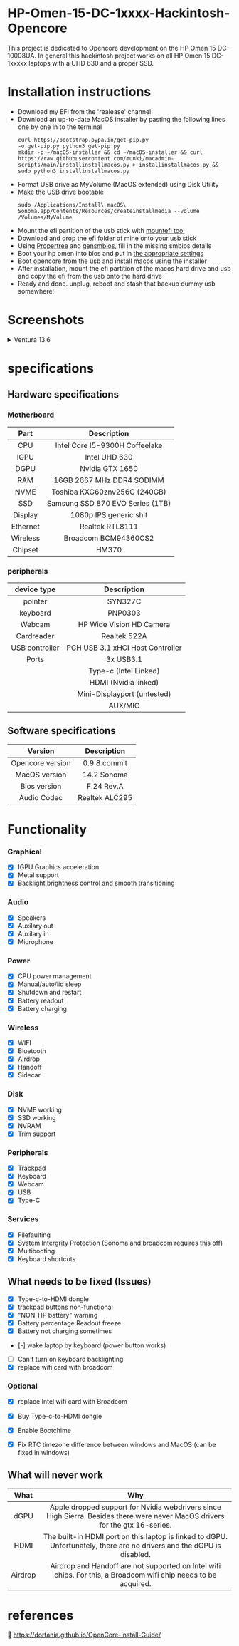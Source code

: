 # HP-Omen-15-DC-1xxxx-Hackintosh-Opencore

This project is dedicated to Opencore development on the HP Omen 15 DC-10008UA. In general this hackintosh project works on all HP Omen 15 DC-1xxxxx laptops with a UHD 630 and a proper SSD. 
# Installation instructions

- Download my EFI from the 'realease' channel.
- Download an up-to-date MacOS installer by pasting the following lines one by one in to the terminal
  ```
  curl https://bootstrap.pypa.io/get-pip.py
  -o get-pip.py python3 get-pip.py
  mkdir -p ~/macOS-installer && cd ~/macOS-installer && curl https://raw.githubusercontent.com/munki/macadmin-scripts/main/installinstallmacos.py > installinstallmacos.py && sudo python3 installinstallmacos.py
  ```
- Format USB drive as MyVolume (MacOS extended) using Disk Utility
- Make the USB drive bootable
  ```
  sudo /Applications/Install\ macOS\ Sonoma.app/Contents/Resources/createinstallmedia --volume /Volumes/MyVolume
  ```
- Mount the efi partition of the usb stick with [mountefi tool](https://github.com/corpnewt/MountEFI)
- Download and drop the efi folder of mine onto your usb stick
- Using [Propertree](https://github.com/corpnewt/ProperTree) and [gensmbios](https://github.com/corpnewt/GenSMBIOS), fill in the missing smbios details
- Boot your hp omen into bios and put in [the appropriate settings](https://dortania.github.io/OpenCore-Install-Guide/config-laptop.plist/coffee-lake-plus.html#intel-bios-settings)
- Boot opencore from the usb and install macos using the installer
- After installation, mount the efi partition of the macos hard drive and usb and copy the efi from the usb onto the hard drive
- Ready and done. unplug, reboot and stash that backup dummy usb somewhere!

  
# Screenshots
<details>
<summary>Ventura 13.6</summary>
<picture>
  <img src="https://user-images.githubusercontent.com/84881650/173489275-d11a2264-73df-493c-99b0-b4214e23a390.jpeg" alt="Ventura" style="width:500px;height:600px;">
</picture>
<picture>
  <img src="https://user-images.githubusercontent.com/84881650/173489862-65fb6e78-cfee-4d56-8203-c84596c8b739.png" alt="Ventura" style="width:500px;height:600px;">
</picture>
<picture>
  <img src="https://user-images.githubusercontent.com/84881650/173489944-e32961d0-0837-4961-8d45-5c23dd7ecea7.png" alt="Ventura" style="width:500px;height:600px;">
</picture>
<picture>
  <img src="https://user-images.githubusercontent.com/84881650/173489867-583de278-32a9-4345-8fff-6988a80b878b.png" alt="Ventura" style="width:500px;height:600px;">
</picture>
<picture>
  <img src="https://user-images.githubusercontent.com/84881650/173489891-49daaa1c-a5bf-44ec-9a77-a76a5ec20344.jpeg" alt="Ventura" style="width:500px;height:600px;">
</picture>
<picture>
  <img src="https://user-images.githubusercontent.com/84881650/180302364-be0c7a2d-2448-45d7-b06d-de74bb020d7d.jpeg" alt="Ventura" style="width:500px;height:600px;">
</picture>
<picture>
  <img src="https://user-images.githubusercontent.com/84881650/180302389-261ea264-b55c-4b0e-a165-48f405692024.jpeg" alt="Ventura" style="width:500px;height:600px;">
</picture>
</details>    


# specifications
## Hardware specifications
### Motherboard

| Part  | Description |
| :-: | :-: |
| CPU     | Intel Core I5-9300H Coffeelake |
| IGPU    | Intel UHD 630 |
| DGPU    | Nvidia GTX 1650 |
| RAM     | 16GB 2667 MHz DDR4 SODIMM |
| NVME    | Toshiba KXG60znv256G (240GB) |
| SSD     | Samsung SSD 870 EVO Series (1TB) | 
| Display | 1080p IPS generic shit |
| Ethernet| Realtek RTL8111|
| Wireless| Broadcom BCM94360CS2 |
| Chipset | HM370 |

### peripherals   

| device type  | Description |
| :-: | :-: |
| pointer | SYN327C |
| keyboard| PNP0303 |
| Webcam | HP Wide Vision HD Camera |
| Cardreader | Realtek 522A |
|USB controller| PCH USB 3.1 xHCI Host Controller |
| Ports | 3x USB3.1 |
| | Type-c (Intel Linked)|
| | HDMI (Nvidia linked)|
| | Mini-Displayport (untested)|
| | AUX/MIC|
## Software specifications

| Version  | Description |
| :-: | :-: |
|Opencore version | 0.9.8 commit |
|MacOS version| 14.2 Sonoma |
|Bios version |F.24 Rev.A|
|Audio Codec |Realtek ALC295|

# Functionality

### Graphical
- [x] IGPU Graphics acceleration 
- [x] Metal support
- [x] Backlight brightness control and smooth transitioning

### Audio
- [x] Speakers
- [x] Auxilary out
- [x] Auxilary in
- [x] Microphone

### Power
- [x] CPU power management
- [x] Manual/auto/lid sleep
- [x] Shutdown and restart
- [x] Battery readout
- [x] Battery charging

### Wireless
- [x] WIFI
- [x] Bluetooth
- [x] Airdrop
- [x] Handoff
- [x] Sidecar

### Disk
- [x] NVME working
- [x] SSD working
- [x] NVRAM
- [x] Trim support

### Peripherals
- [x] Trackpad
- [x] Keyboard
- [x] Webcam
- [x] USB
- [x] Type-C 

### Services
- [x] Filefaulting
- [x] System Intergrity Protection (Sonoma and broadcom requires this off)
- [x] Multibooting
- [x] Keyboard shortcuts 

## What needs to be fixed (Issues)

- [x] Type-c-to-HDMI dongle
- [x] trackpad buttons non-functional
- [x] "NON-HP battery" warning
- [x] Battery percentage Readout freeze
- [x] Battery not charging sometimes
- [-] wake laptop by keyboard (power button works)
- [ ] Can't turn on keyboard backlighting 
- [x] replace wifi card with broadcom

### Optional
- [x] replace Intel wifi card with Broadcom
- [x] Buy Type-c-to-HDMI dongle
- [x] Enable Bootchime
- [x] Fix RTC timezone difference between windows and MacOS (can be fixed in windows)


## What will never work
| What  | Why |
| :-: | :-: |
| dGPU | Apple dropped support for Nvidia webdrivers since High Sierra. Besides there were never MacOS drivers for the gtx 16-series.|
| HDMI | The built-in HDMI port on this laptop is linked to dGPU. Unfortunately, there are no drivers and the dGPU is disabled.|
|Airdrop| Airdrop and Handoff are not supported on Intel wifi chips. For this, a Broadcom wifi chip needs to be acquired.|



# references
🫥
https://dortania.github.io/OpenCore-Install-Guide/
